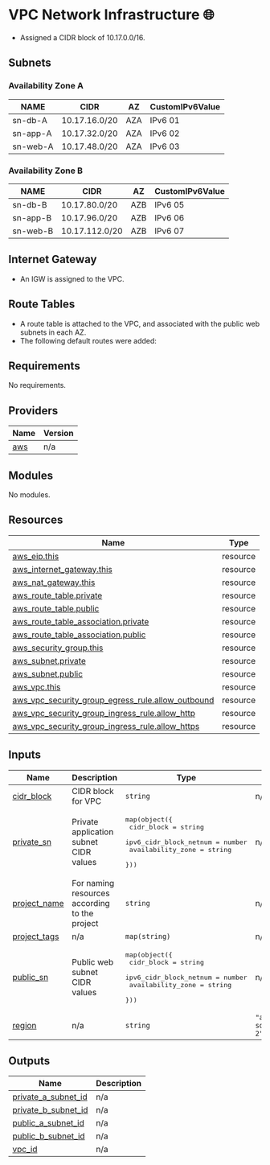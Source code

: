 # VPC Network Infrastructure 🌐

* Assigned a CIDR block of 10.17.0.0/16.

## Subnets

### Availability Zone A


| NAME     | CIDR          | AZ  | CustomIPv6Value |
| ---------- | --------------- | ----- | ----------------- |
| sn-db-A  | 10.17.16.0/20 | AZA | IPv6 01         |
| sn-app-A | 10.17.32.0/20 | AZA | IPv6 02         |
| sn-web-A | 10.17.48.0/20 | AZA | IPv6 03         |

### Availability Zone B


| NAME     | CIDR           | AZ  | CustomIPv6Value |
| ---------- | ---------------- | ----- | ----------------- |
| sn-db-B  | 10.17.80.0/20  | AZB | IPv6 05         |
| sn-app-B | 10.17.96.0/20  | AZB | IPv6 06         |
| sn-web-B | 10.17.112.0/20 | AZB | IPv6 07         |

## Internet Gateway

* An IGW is assigned to the VPC.

## Route Tables

* A route table is attached to the VPC, and associated with the public web
  subnets in each AZ.
* The following default routes were added:
<!-- BEGIN_TF_DOCS -->
## Requirements

No requirements.

## Providers

| Name | Version |
|------|---------|
| <a name="provider_aws"></a> [aws](#provider\_aws) | n/a |

## Modules

No modules.

## Resources

| Name | Type |
|------|------|
| [aws_eip.this](https://registry.terraform.io/providers/hashicorp/aws/latest/docs/resources/eip) | resource |
| [aws_internet_gateway.this](https://registry.terraform.io/providers/hashicorp/aws/latest/docs/resources/internet_gateway) | resource |
| [aws_nat_gateway.this](https://registry.terraform.io/providers/hashicorp/aws/latest/docs/resources/nat_gateway) | resource |
| [aws_route_table.private](https://registry.terraform.io/providers/hashicorp/aws/latest/docs/resources/route_table) | resource |
| [aws_route_table.public](https://registry.terraform.io/providers/hashicorp/aws/latest/docs/resources/route_table) | resource |
| [aws_route_table_association.private](https://registry.terraform.io/providers/hashicorp/aws/latest/docs/resources/route_table_association) | resource |
| [aws_route_table_association.public](https://registry.terraform.io/providers/hashicorp/aws/latest/docs/resources/route_table_association) | resource |
| [aws_security_group.this](https://registry.terraform.io/providers/hashicorp/aws/latest/docs/resources/security_group) | resource |
| [aws_subnet.private](https://registry.terraform.io/providers/hashicorp/aws/latest/docs/resources/subnet) | resource |
| [aws_subnet.public](https://registry.terraform.io/providers/hashicorp/aws/latest/docs/resources/subnet) | resource |
| [aws_vpc.this](https://registry.terraform.io/providers/hashicorp/aws/latest/docs/resources/vpc) | resource |
| [aws_vpc_security_group_egress_rule.allow_outbound](https://registry.terraform.io/providers/hashicorp/aws/latest/docs/resources/vpc_security_group_egress_rule) | resource |
| [aws_vpc_security_group_ingress_rule.allow_http](https://registry.terraform.io/providers/hashicorp/aws/latest/docs/resources/vpc_security_group_ingress_rule) | resource |
| [aws_vpc_security_group_ingress_rule.allow_https](https://registry.terraform.io/providers/hashicorp/aws/latest/docs/resources/vpc_security_group_ingress_rule) | resource |

## Inputs

| Name | Description | Type | Default | Required |
|------|-------------|------|---------|:--------:|
| <a name="input_cidr_block"></a> [cidr\_block](#input\_cidr\_block) | CIDR block for VPC | `string` | n/a | yes |
| <a name="input_private_sn"></a> [private\_sn](#input\_private\_sn) | Private application subnet CIDR values | <pre>map(object({<br/>    cidr_block             = string<br/>    ipv6_cidr_block_netnum = number<br/>    availability_zone      = string<br/>  }))</pre> | n/a | yes |
| <a name="input_project_name"></a> [project\_name](#input\_project\_name) | For naming resources according to the project | `string` | n/a | yes |
| <a name="input_project_tags"></a> [project\_tags](#input\_project\_tags) | n/a | `map(string)` | n/a | yes |
| <a name="input_public_sn"></a> [public\_sn](#input\_public\_sn) | Public web subnet CIDR values | <pre>map(object({<br/>    cidr_block             = string<br/>    ipv6_cidr_block_netnum = number<br/>    availability_zone      = string<br/>  }))</pre> | n/a | yes |
| <a name="input_region"></a> [region](#input\_region) | n/a | `string` | `"ap-southeast-2"` | no |

## Outputs

| Name | Description |
|------|-------------|
| <a name="output_private_a_subnet_id"></a> [private\_a\_subnet\_id](#output\_private\_a\_subnet\_id) | n/a |
| <a name="output_private_b_subnet_id"></a> [private\_b\_subnet\_id](#output\_private\_b\_subnet\_id) | n/a |
| <a name="output_public_a_subnet_id"></a> [public\_a\_subnet\_id](#output\_public\_a\_subnet\_id) | n/a |
| <a name="output_public_b_subnet_id"></a> [public\_b\_subnet\_id](#output\_public\_b\_subnet\_id) | n/a |
| <a name="output_vpc_id"></a> [vpc\_id](#output\_vpc\_id) | n/a |
<!-- END_TF_DOCS -->